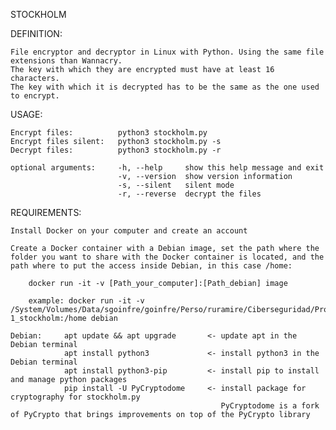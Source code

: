 STOCKHOLM

DEFINITION:

	File encryptor and decryptor in Linux with Python. Using the same file extensions than Wannacry.
	The key with which they are encrypted must have at least 16 characters.
	The key with which it is decrypted has to be the same as the one used to encrypt.

USAGE:

	Encrypt files:			python3 stockholm.py
	Encrypt files silent:	python3 stockholm.py -s
	Decrypt files:			python3 stockholm.py -r
	
	optional arguments:		-h, --help     show this help message and exit
  							-v, --version  show version information
  							-s, --silent   silent mode
  							-r, --reverse  decrypt the files

REQUIREMENTS:

	Install Docker on your computer and create an account

	Create a Docker container with a Debian image, set the path where the folder you want to share with the Docker container is located, and the path where to put the access inside Debian, in this case /home:

		docker run -it -v [Path_your_computer]:[Path_debian] image

		example: docker run -it -v /System/Volumes/Data/sgoinfre/goinfre/Perso/ruramire/Ciberseguridad/Proyectos/05-1_stockholm:/home debian

	Debian:		apt update && apt upgrade		<- update apt in the Debian terminal
				apt install python3				<- install python3 in the Debian terminal
				apt install python3-pip			<- install pip to install and manage python packages
				pip install -U PyCryptodome		<- install package for cryptography for stockholm.py
												   PyCryptodome is a fork of PyCrypto that brings improvements on top of the PyCrypto library
